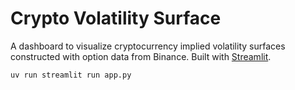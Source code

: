 # Crypto Volatility Surface

A dashboard to visualize cryptocurrency implied volatility surfaces constructed with option data from Binance. Built with [Streamlit](https://streamlit.io/).

```bash
uv run streamlit run app.py
```
